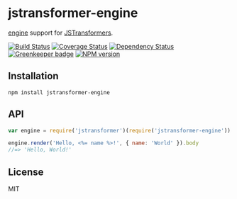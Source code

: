 # jstransformer-engine

[engine](https://github.com/jonschlinkert/engine) support for [JSTransformers](http://github.com/jstransformers).

[![Build Status](https://img.shields.io/travis/jstransformers/jstransformer-engine/master.svg)](https://travis-ci.org/jstransformers/jstransformer-engine)
[![Coverage Status](https://img.shields.io/codecov/c/github/jstransformers/jstransformer-engine/master.svg)](https://codecov.io/gh/jstransformers/jstransformer-engine)
[![Dependency Status](https://img.shields.io/david/jstransformers/jstransformer-engine/master.svg)](http://david-dm.org/jstransformers/jstransformer-engine)
[![Greenkeeper badge](https://badges.greenkeeper.io/jstransformers/jstransformer-engine.svg)](https://greenkeeper.io/)
[![NPM version](https://img.shields.io/npm/v/jstransformer-engine.svg)](https://www.npmjs.org/package/jstransformer-engine)

## Installation

    npm install jstransformer-engine

## API

```js
var engine = require('jstransformer')(require('jstransformer-engine'))

engine.render('Hello, <%= name %>!', { name: 'World' }).body
//=> 'Hello, World!'
```

## License

MIT
